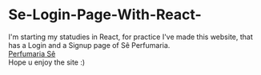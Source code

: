 # Se-Login-Page-With-React-

I'm starting my statudies in React, for practice I've made this website, that has a Login and a Signup page of Sê Perfumaria.
<br/> <a href="https:https://perfumaria-se-with-react.netlify.app/">Perfumaria Sê </a>
<br/> Hope u enjoy the site :)
